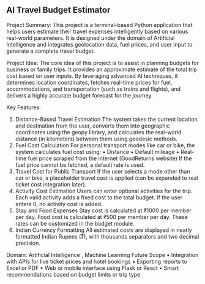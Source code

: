 AI Travel Budget Estimator 
----------------

Project Summary:
This project is a terminal-based Python application that helps users estimate their travel expenses intelligently based on various real-world parameters. It is designed under the domain of Artificial Intelligence and integrates geolocation data, fuel prices, and user input to generate a complete travel budget.
 
Project Idea:
The core idea of this project is to assist in planning budgets for business or family trips. It provides an approximate estimate of the total trip cost based on user inputs. By leveraging advanced AI techniques, it determines location coordinates, fetches real-time prices for fuel, accommodations, and transportation (such as trains and flights), and delivers a highly accurate budget forecast for the journey.

Key Features:
1. Distance-Based Travel Estimation
The system takes the current location and destination from the user, converts them into geographic coordinates using the geopy library, and calculates the real-world distance (in kilometers) between them using geodesic methods.
2. Fuel Cost Calculation
For personal transport modes like car or bike, the system calculates fuel cost using:
    • Distance
    • Default mileage
    • Real-time fuel price scraped from the internet (GoodReturns website)
If the fuel price cannot be fetched, a default rate is used.
3. Travel Cost for Public Transport
If the user selects a mode other than car or bike, a placeholder travel cost is applied (can be expanded to real ticket cost integration later).
4. Activity Cost Estimation
Users can enter optional activities for the trip. Each valid activity adds a fixed cost to the total budget. If the user enters 0, no activity cost is added.
5. Stay and Food Expenses
Stay cost is calculated at ₹1000 per member per day.
Food cost is calculated at ₹500 per member per day.
These rates can be customized in the budget module.
6. Indian Currency Formatting
All estimated costs are displayed in neatly formatted Indian Rupees (₹), with thousands separators and two decimal precision.

Domain: Artificial Intelligence , Machine Learning
Future Scope
    • Integration with APIs for live ticket prices and hotel bookings
    • Exporting reports to Excel or PDF
    • Web or mobile interface using Flask or React
    • Smart recommendations based on budget limits or trip type
